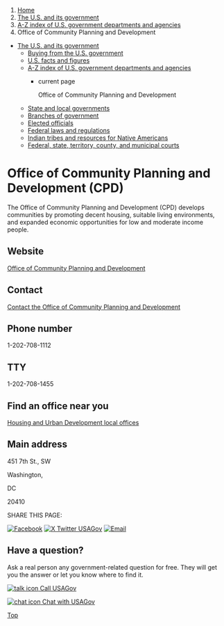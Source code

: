 1. [Home](/)
2. [The U.S. and its government](/about-the-us)
3. [A-Z index of U.S. government departments and agencies](/agency-index)
4. Office of Community Planning and Development

* [The U.S. and its government](/about-the-us)
  + [Buying from the U.S. government](/buy-from-government)
  + [U.S. facts and figures](/facts-figures)
  + [A-Z index of U.S. government departments and agencies](/agency-index)
    - current page

      Office of Community Planning and Development
  + [State and local governments](/state-local-governments)
  + [Branches of government](/branches-of-government)
  + [Elected officials](/elected-officials)
  + [Federal laws and regulations](/laws-and-regulations)
  + [Indian tribes and resources for Native Americans](/tribes)
  + [Federal, state, territory, county, and municipal courts](/courts)

Office of Community Planning and Development
(CPD)
==================================================

The Office of Community Planning and Development (CPD) develops communities by promoting decent housing, suitable living environments, and expanded economic opportunities for low and moderate income people.

Website
-------

[Office of Community Planning and Development](https://www.hud.gov/program_offices/comm_planning)

Contact
-------

[Contact the Office of Community Planning and Development](https://www.hud.gov/contact/address)

Phone number
------------

1-202-708-1112

TTY
---

1-202-708-1455

Find an office near you
-----------------------

[Housing and Urban Development local offices](https://www.hud.gov/program_offices/field_policy_mgt/localoffices)

Main address
------------

451 7th St., SW
  

Washington,

DC

20410

SHARE THIS PAGE:

[![Facebook](/themes/custom/usagov/images/social-media-icons/Facebook_Icon.svg)](https://www.facebook.com/sharer/sharer.php?u=https://www.usa.gov/agencies/office-of-community-planning-and-development&v=3)
[![X Twitter USAGov](/themes/custom/usagov/images/social-media-icons/X_Twitter_Icon.svg?version=2)](https://twitter.com/intent/tweet?source=webclient&text=https://www.usa.gov/agencies/office-of-community-planning-and-development)
[![Email](/themes/custom/usagov/images/social-media-icons/Email_Icon.svg?version=2)](mailto:?subject=https://www.usa.gov/agencies/office-of-community-planning-and-development)

Have a question?
----------------

Ask a real person any government-related question for free. They will get you the answer or let you know where to find it.

[![talk icon](/themes/custom/usagov/images/ICONS_talk.png)
Call USAGov](/phone)

[![chat icon](/themes/custom/usagov/images/ICONS_chat.png)
Chat with USAGov](/chat)

[Top](#main-content)